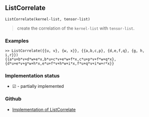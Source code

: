 ## ListCorrelate

```
ListCorrelate(kernel-list, tensor-list)
```

> create the correlation of the `kernel-list` with `tensor-list`.

### Examples

```
>> ListCorrelate({{u, v}, {w, x}}, {{a,b,c,p}, {d,e,f,q}, {g, h, i,r}})
{{a*u+b*v+d*w+e*x,b*u+c*v+e*w+f*x,c*u+p*v+f*w+q*x},{d*u+e*v+g*w+h*x,e*u+f*v+h*w+i*x,f*u+q*v+i*w+r*x}}
```






### Implementation status

* &#x2611; - partially implemented

### Github

* [Implementation of ListCorrelate](https://github.com/axkr/symja_android_library/blob/master/symja_android_library/matheclipse-core/src/main/java/org/matheclipse/core/builtin/TensorFunctions.java#L408) 
